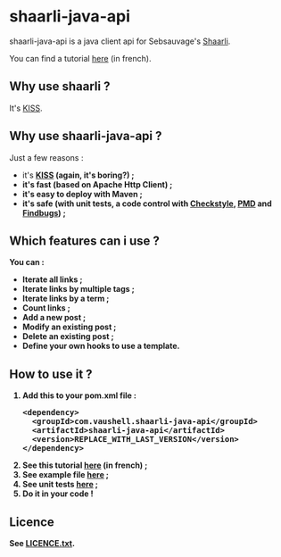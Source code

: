 <h1>shaarli-java-api</h1>

shaarli-java-api is a java client api for Sebsauvage's <a href="http://sebsauvage.net/wiki/doku.php?id=php:shaarli">Shaarli</a>.

You can find a tutorial <a href="http://fabien.vauchelles.com/shaarli-java-api">here</a> (in french).

<h2>Why use shaarli ?</h2>

It's <a href="http://en.wikipedia.org/wiki/KISS_principle">KISS</a>.

<h2>Why use shaarli-java-api ?</h2>

Just a few reasons :
<ul>
<li>it's <b><a href="http://en.wikipedia.org/wiki/KISS_principle">KISS</a> (again, it's boring?) ;</li>
<li>it's <b>fast</b> (based on Apache Http Client) ;</li>
<li>it's <b>easy</b> to deploy with Maven ;</li>
<li>it's <b>safe</b> (with unit tests, a code control with <a href="http://checkstyle.sourceforge.net/">Checkstyle</a>, <a href="http://pmd.sourceforge.net/">PMD</a> and <a href="http://findbugs.sourceforge.net/">Findbugs</a>) ;</li>
</ul>

<h2>Which features can i use ?</h2>

You can :
<ul>
<li>Iterate all links ;</li>
<li>Iterate links by multiple tags ;</li>
<li>Iterate links by a term ;</li>
<li>Count links ;</li>
<li>Add a new post ;</li>
<li>Modify an existing post ;</li>
<li>Delete an existing post ;</li>
<li>Define your own hooks to use a template.</li>
</ul>

<h2>How to use it ?</h2>

<ol>
<li>Add this to your pom.xml file :

<pre>
&lt;dependency&gt;
  &lt;groupId&gt;com.vaushell.shaarli-java-api&lt;/groupId&gt;
  &lt;artifactId&gt;shaarli-java-api&lt;/artifactId&gt;
  &lt;version&gt;REPLACE_WITH_LAST_VERSION&lt;/version&gt;
&lt;/dependency&gt;
</pre>
</li>

<li>See this tutorial <a href="http://fabien.vauchelles.com/shaarli-java-api">here</a> (in french) ;</li>
<li>See example file <a href="https://github.com/fabienvauchelles/shaarli-java-api/blob/master/shaarli-java-api/src/test/java/com/vaushell/shaarlijavaapi/Examples.java">here</a> ;</li>
<li>See  unit tests <a href="https://github.com/fabienvauchelles/shaarli-java-api/blob/master/shaarli-java-api/src/test/java/com/vaushell/shaarlijavaapi/ShaarliClientTest.java">here</a> ;</li>
<li>Do it in your code !</li>
</ol>

<h2>Licence</h2>

See <a href="https://github.com/fabienvauchelles/shaarli-java-api/blob/master/LICENCE.txt">LICENCE.txt</a>.

